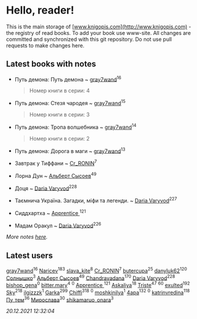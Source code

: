 # Hello, reader!
This is the main storage of [www.knigopis.com](http://www.knigopis.com) - the registry of read books.
To add your book use www-site. All changes are committed and synchronized with this git repository.
Do not use pull requests to make changes here.


## Latest books with notes
* Путь демона: Путь демона ~ [gray7wand](users/110/110080946273609412257-google)<sup>16</sup>
    > Номер книги в серии: 4

* Путь демона: Стезя чародея ~ [gray7wand](users/110/110080946273609412257-google)<sup>15</sup>
    > Номер книги в серии: 3

* Путь демона: Тропа волшебника ~ [gray7wand](users/110/110080946273609412257-google)<sup>14</sup>
    > Номер книги в серии: 2

* Путь демона: Дорога в маги ~ [gray7wand](users/110/110080946273609412257-google)<sup>13</sup>

* Завтрак у Тиффани ~ [Cr_RONIN](users/112/112090473416384685204-google)<sup>7</sup>

* Лорна Дун ~ [Альберт Сысоев](users/474/47446642-vkontakte)<sup>49</sup>

* Доця ~ [Daria Varyvod](users/829/829893410524253-facebook)<sup>228</sup>

* Таємнича Україна. Загадки, міфи та легенди. ~ [Daria Varyvod](users/829/829893410524253-facebook)<sup>227</sup>

* Сиддхартха ~ [Apprentice ](users/528/52821952-vkontakte)<sup>121</sup>

* Мадам Оракул ~ [Daria Varyvod](users/829/829893410524253-facebook)<sup>226</sup>


_More notes [here](latest_books_with_notes.md)._


## Latest users
[gray7wand](users/110/110080946273609412257-google)<sup>16</sup> 
[Naricev](users/107/107090515204537133928-google)<sup>183</sup> 
[slava_kite](users/134/134671934-vkontakte)<sup>8</sup> 
[Cr_RONIN](users/112/112090473416384685204-google)<sup>7</sup> 
[butercupa](users/193/193697993-vkontakte)<sup>25</sup> 
[danyluk62](users/374/374149854-vkontakte)<sup>120</sup> 
[Солнышко](users/142/142331349-vkontakte)<sup>3</sup> 
[Альберт Сысоев](users/474/47446642-vkontakte)<sup>49</sup> 
[Chandravadana](users/105/105866022348292919948-google)<sup>170</sup> 
[Daria Varyvod](users/829/829893410524253-facebook)<sup>228</sup> 
[bishop_gena](users/223/223133377-vkontakte)<sup>0</sup> 
[bitter.mary](users/108/108890810412612634449-google)<sup>4</sup> 
[](users/103/103707808693711714462-google)<sup>0</sup> 
[Apprentice ](users/528/52821952-vkontakte)<sup>121</sup> 
[Askaliya](users/326/326783541-vkontakte)<sup>18</sup> 
[Triste](users/517/5175580462988229760-mailru)<sup>47</sup> 
[](users/153/1537586159620888-facebook)<sup>60</sup> 
[exulted](users/100/100599204551896265722-google)<sup>192</sup> 
[Sky](users/118/118049897850017649660-googleplus)<sup>218</sup> 
[ilgizzzk](users/150/150371197-vkontakte)<sup>1</sup> 
[Garka](users/115/115753719718250012620-google)<sup>299</sup> 
[Chiffi](users/105/105831994080785626680-google)<sup>318</sup> 
[](users/100/100447278595804083446-google)<sup>0</sup> 
[moshkinilya](users/827/82783120-yandex)<sup>1</sup> 
[4apa](users/117/117392596378069249667-google)<sup>132</sup> 
[](users/113/113482047499020131819-google)<sup>0</sup> 
[katrinvredina](users/233/2336755-vkontakte)<sup>118</sup> 
[Пу_тем](users/344/3448154788585127-facebook)<sup>36</sup> 
[Мирослава](users/106/106107989792957993574-google)<sup>30</sup> 
[shikamaruo_onara](users/569/569209044-vkontakte)<sup>3</sup> 


_20.12.2021 12:32:04_
